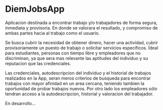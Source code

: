 # DiemJobsApp

Aplicacion destinada a encontrar trabajo y/o trabajadores de forma segura, inmediata y provisoria. En donde se valorara el resultado, y
compromiso de ambas partes hacia al trabajo como el usuario.

Se busca cubrir la necesidad de obtener dinero, hacer una actividad, cubrir provisoriamente un puesto de trabajo o solicitar servicios
específicos. Ídeal para estudiantes, personas con tiempo libre y empleadores que no discriminan, ya que sera mas relevante las aptitudes
del individuo y su reputacion que las credenciales.

Las credenciales, autodescripcion del individuo y el historial de trabajos realizados en la App, seran meros criterios de busqueda para 
encontrar trabajos con mayor afinidad en un area cercana, teniendo tambien la oportunidad de probar trabajos nuevos. Por otro lado los 
empleadores sólo tendran acceso a la autodescripcion, historial y valoracion del trabajador.

En desarrollo...
